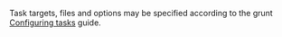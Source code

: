 Task targets, files and options may be specified according to the grunt
[Configuring tasks](http://gruntjs.com/configuring-tasks) guide.